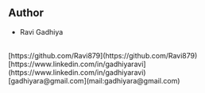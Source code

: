 
## Author

- Ravi Gadhiya
<br/>
[https://github.com/Ravi879](https://github.com/Ravi879)
<br/>
[https://www.linkedin.com/in/gadhiyaravi](https://www.linkedin.com/in/gadhiyaravi)
<br/>
[gadhiyara@gmail.com](mail:gadhiyara@gmail.com)
